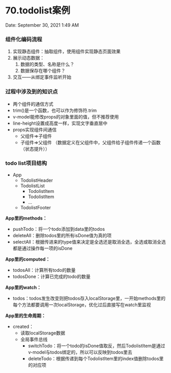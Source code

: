 # 70.todolist案例

Date: September 30, 2021 1:49 AM

### 组件化编码流程

1. 实现静态组件：抽取组件，使用组件实现静态页面效果
2. 展示动态数据：
    1. 数据的类型、名称是什么？
    2. 数据保存在哪个组件？
3. 交互——从绑定事件监听开始

### 过程中涉及到的知识点

- 两个组件的通信方式
- trim()是一个函数，也可以作为修饰符.trim
- v-model能修改props的对象里面的值，但不推荐使用
- line-height设置成高度一样，实现文字垂直居中
- props实现组件间通信
    - 父组件⇒子组件
    - 子组件⇒父组件 （数据定义在父组件中，父组件给子组件传递一个函数（状态提升））

### todo list项目结构

- App
    - TodolistHeader
    - TodolistList
        - TodolistItem
        - TodolistItem
        - ...
    - TodolistFooter
    

**App里的methods：**

- pushTodo：将一个todo添加到data里的todos
- deleteAll：删除todos里的所有isDone值为真的项
- selectAll：根据传进来的type值来决定是全选还是取消全选，全选或取消全选都是通过操作每一项的isDone
    
    

**App里的computed：**

- todosAll：计算所有todo的数量
- todosDone：计算已完成的todo的数量

**App里的watch：**

- todos：todos发生改变则把todos存入localStorage里，一开始methods里的每个方法都要调用一次localStorage，优化过后直接写在watch里监视

**App里的生命周期：**

- created：
    - 读取localStorage数据
    - 全局事件总线
        - switchTodo：将一个todo的isDone值取反，然后TodolistItem是通过v-model与todos绑定的，所以可以反映到todos里去
        - deleteTodo：根据传递到每个TodolistItem里的index值删除todos里的对应项